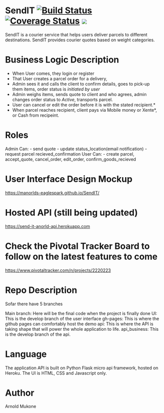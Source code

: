 # SendIT   [![Build Status](https://travis-ci.org/Manorlds-Eaglespark/SendIT.svg?branch=api)](https://travis-ci.org/Manorlds-Eaglespark/SendIT)   [![Coverage Status](https://coveralls.io/repos/github/Manorlds-Eaglespark/SendIT/badge.svg?branch=api)](https://coveralls.io/github/Manorlds-Eaglespark/SendIT?branch=api)   <a href="https://codeclimate.com/github/Manorlds-Eaglespark/SendIT/maintainability"><img src="https://api.codeclimate.com/v1/badges/6e809a652b8b095e970b/maintainability" /></a>
SendIT is a courier service that helps users deliver parcels to different destinations. SendIT provides courier quotes based on weight categories. 

# Business Logic Description
- When User comes, they login or register
- That User creates a parcel order for a delivery,
- Admin sees it and calls the client to confirm details, goes to pick-up them items, order status is *initiated by user*
- Admin weighs items, sends quote to client and who agrees, admin changes order status to *Active*, transports parcel.
- User can cancel or edit the order before it is with the stated recipient.*
- When parcel reaches recipient, client pays via Mobile money or Xente*, or Cash from recipeint.

# Roles
Admin Can:
		- send quote - update status_location(email notification) - request parcel recieved_confirmation
User Can:
		- create parcel, accept_quote, cancel_order, edit_order, confirm_goods_recieved

# User Interface Design Mockup
https://manorlds-eaglespark.github.io/SendIT/

# Hosted API (still being updated)
https://send-it-anorld-api.herokuapp.com

# Check the Pivotal Tracker Board to follow on the latest features to come
https://www.pivotaltracker.com/n/projects/2220223

# Repo Description
Sofar there have 5 branches

Main branch: Here will be the final code when the project is finally done
UI: This is the develop branch of the user interface
gh-pages: This is where the github pages can comfortably host the demo
api: This is where the API is taking shape that will power the whole application to life.
api_business: This is the develop branch of the api.


# Language
The application API is built on Python Flask micro api framework, hosted on Heroku. The UI is HTML, CSS and Javascript only.



# Author
Arnold Mukone
